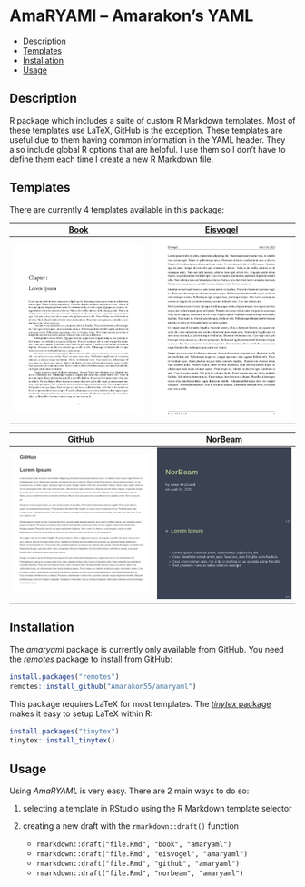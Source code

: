 AmaRYAMl – Amarakon’s YAML
================

-   [Description](#description)
-   [Templates](#templates)
-   [Installation](#installation)
-   [Usage](#usage)

## Description

R package which includes a suite of custom R Markdown templates. Most of
these templates use LaTeX, GitHub is the exception. These templates are
useful due to them having common information in the YAML header. They
also include global R options that are helpful. I use them so I don’t
have to define them each time I create a new R Markdown file.

## Templates

There are currently 4 templates available in this package:

| [Book](examples/book/book.pdf)  | [Eisvogel](examples/eisvogel/eisvogel.pdf)  |
|:-------------------------------:|:-------------------------------------------:|
| ![Book](examples/book/book.png) | ![Eisvogel](examples/eisvogel/eisvogel.png) |

|  [GitHub](examples/github/github.md)  | [NorBeam](examples/norbeam/norbeam.pdf)  |
|:-------------------------------------:|:----------------------------------------:|
| ![GitHub](examples/github/github.png) | ![NorBeam](examples/norbeam/norbeam.png) |

## Installation

The *amaryaml* package is currently only available from GitHub. You need
the *remotes* package to install from GitHub:

``` r
install.packages("remotes")
remotes::install_github("Amarakon55/amaryaml")
```

This package requires LaTeX for most templates. The [*tinytex*
package](https://github.com/yihui/tinytex) makes it easy to setup LaTeX
within R:

``` r
install.packages("tinytex")
tinytex::install_tinytex()
```

## Usage

Using *AmaRYAML* is very easy. There are 2 main ways to do so:

1.  selecting a template in RStudio using the R Markdown template
    selector

2.  creating a new draft with the `rmarkdown::draft()` function

    -   `rmarkdown::draft("file.Rmd", "book", "amaryaml")`
    -   `rmarkdown::draft("file.Rmd", "eisvogel", "amaryaml")`
    -   `rmarkdown::draft("file.Rmd", "github", "amaryaml")`
    -   `rmarkdown::draft("file.Rmd", "norbeam", "amaryaml")`
